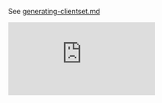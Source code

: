 See [generating-clientset.md](https://kubernetes.io/docs/devel/generating-clientset.md)


[![Analytics](https://kubernetes-site.appspot.com/UA-36037335-10/GitHub/staging/src/k8s.io/code-generator/client-gen/README.md?pixel)]()
